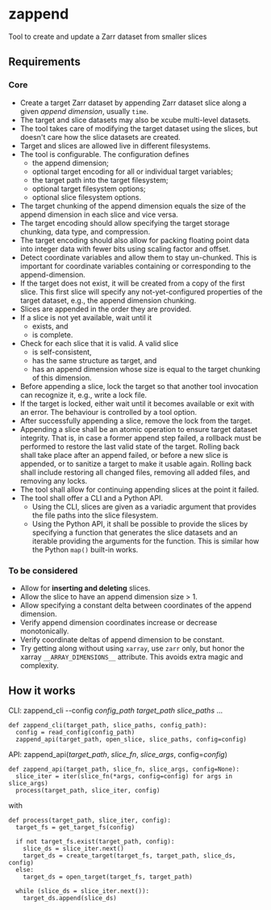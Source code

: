 # zappend

Tool to create and update a Zarr dataset from smaller slices

## Requirements

### Core

* Create a target Zarr dataset by appending Zarr dataset slice along a 
  given *append dimension*, usually `time`.
* The target and slice datasets may also be xcube multi-level datasets. 
* The tool takes care of modifying the target dataset using the slices,
  but doesn't care how the slice datasets are created.
* Target and slices are allowed live in different filesystems.
* The tool is configurable. The configuration defines 
  - the append dimension;
  - optional target encoding for all or individual target variables;
  - the target path into the target filesystem;
  - optional target filesystem options;
  - optional slice filesystem options.
* The target chunking of the append dimension equals the size of the append 
  dimension in each slice and vice versa. 
* The target encoding should allow specifying the target storage chunking, 
  data type, and compression. 
* The target encoding should also allow for packing floating point data into 
  integer data with fewer bits using scaling factor and offset.
* Detect coordinate variables and allow them to stay un-chunked.
  This is important for coordinate variables containing or corresponding 
  to the append-dimension.
* If the target does not exist, it will be created from a copy of the first 
  slice. This first slice will specify any not-yet-configured properties
  of the target dataset, e.g., the append dimension chunking.
* Slices are appended in the order they are provided.
* If a slice is not yet available, wait until it 
  - exists, and
  - is complete.
* Check for each slice that it is valid. A valid slice
  - is self-consistent, 
  - has the same structure as target, and
  - has an append dimension whose size is equal to the target chunking of
    this dimension.
* Before appending a slice, lock the target so that another tool invocation 
  can recognize it, e.g., write a lock file.
* If the target is locked, either wait until it becomes available or exit 
  with an error. The behaviour is controlled by a tool option.
* After successfully appending a slice, remove the lock from the target.
* Appending a slice shall be an atomic operation to ensure target dataset 
  integrity. That is, in case a former append step failed, a rollback must
  be performed to restore the last valid state of the target. Rolling back  
  shall take place after an append failed, or before a new slice is appended,
  or to sanitize a target to make it usable again. Rolling back shall 
  include restoring all changed files, removing all added files, 
  and removing any locks. 
* The tool shall allow for continuing appending slices at the point
  it failed.
* The tool shall offer a CLI and a Python API.
  - Using the CLI, slices are given as a variadic argument that provides the 
    file paths into the slice filesystem.
  - Using the Python API, it shall be possible to provide the slices by 
    specifying a function that generates the slice datasets and an
    iterable providing the arguments for the function.
    This is similar how the Python `map()` built-in works.

### To be considered

* Allow for **inserting and deleting** slices.
* Allow the slice to have an append dimension size > 1. 
* Allow specifying a constant delta between coordinates of the
  append dimension.
* Verify append dimension coordinates increase or decrease monotonically. 
* Verify coordinate deltas of append dimension to be constant. 
* Try getting along without using `xarray`, use `zarr` only,
  but honor the xarray `__ARRAY_DIMENSIONS__` attribute. 
  This avoids extra magic and complexity. 

## How it works

CLI: zappend_cli --config *config_path* *target_path* *slice_paths* ...

```
def zappend_cli(target_path, slice_paths, config_path):
  config = read_config(config_path)
  zappend_api(target_path, open_slice, slice_paths, config=config)
```

API: zappend_api(*target_path*, *slice_fn*, *slice_args*, config=*config*)

```
def zappend_api(target_path, slice_fn, slice_args, config=None):
  slice_iter = iter(slice_fn(*args, config=config) for args in slice_args)
  process(target_path, slice_iter, config)
```

with

```
def process(target_path, slice_iter, config):
  target_fs = get_target_fs(config)
  
  if not target_fs.exist(target_path, config):
    slice_ds = slice_iter.next()
    target_ds = create_target(target_fs, target_path, slice_ds, config)
  else:
    target_ds = open_target(target_fs, target_path)
     
  while (slice_ds = slice_iter.next()):
    target_ds.append(slice_ds)
```

